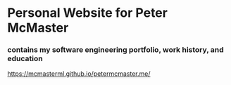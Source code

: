 # Personal Website for Peter McMaster
### contains my software engineering portfolio, work history, and education

https://mcmasterml.github.io/petermcmaster.me/